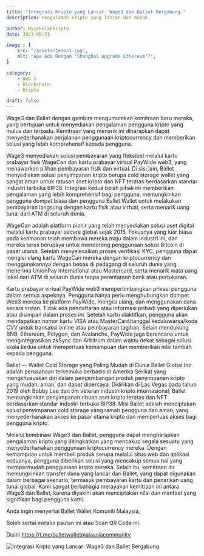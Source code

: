 ```yaml
---
title: "Integrasi Kripto yang Lancar: Wage3 dan Ballet Bergabung."
description: Pengalaman kripto yang lancar dan mudah.

author: Mysekolahkripto
date: 2023-05-31

image : {
    src: "/assets/tezos1.jpg",
    alt: "Apa Ada Dengan ‘Shanghai upgrade Ethereum’?",
}

category: 
    - Web 3
    - Blockchain
    - Kripto

draft: false
---
```



Wage3 dan Ballet dengan gembira mengumumkan kemitraan baru mereka, yang bertujuan untuk menyediakan pengalaman pengguna kripto yang mulus dan terpadu. Kemitraan yang menarik ini diharapkan dapat menyederhanakan perjalanan penggunaan kriptocurrency dan memberikan solusi yang lebih komprehensif kepada pengguna.

Wage3 menyediakan solusi pembayaran yang fleksibel melalui kartu prabayar fisik WageCan dan kartu prabayar virtual PayWide web3, yang menawarkan pilihan pembayaran fisik dan virtual. Di sisi lain, Ballet menyediakan solusi penyimpanan kripto berupa cold storage wallet yang sangat aman untuk ratusan aset kripto dan NFT teratas berdasarkan standar industri terbuka BIP38. Integrasi kedua belah pihak ini memberikan pengalaman yang lebih komprehensif bagi pengguna, memungkinkan pengguna dompet biasa dan pengguna Ballet Wallet untuk melakukan pembayaran langsung dengan kartu fisik atau virtual, serta menarik uang tunai dari ATM di seluruh dunia.

WageCan adalah platform pionir yang telah menyediakan solusi aset digital melalui kartu prabayar secara global sejak 2015. Fokusnya yang luar biasa pada keamanan telah membawa mereka maju dalam industri ini, dan mereka terus berupaya untuk mendorong penggunaan solusi Bitcoin di pasar utama. Setelah menyelesaikan proses verifikasi KYC, pengguna dapat mengisi ulang kartu WageCan mereka dengan kriptocurrency dan menggunakannya dengan bebas di pedagang di seluruh dunia yang menerima UnionPay International atau Mastercard, serta menarik mata uang lokal dari ATM di seluruh dunia tanpa perantaraan bank atau pertukaran.

Kartu prabayar virtual PayWide web3 mempertimbangkan privasi pengguna dalam semua aspeknya. Pengguna hanya perlu menghubungkan dompet Web3 mereka ke platform PayWide, mengisi ulang, dan menggunakan dana secara instan. Tidak ada pendaftaran atau informasi pribadi yang diperlukan atau disimpan dalam proses ini. Setelah kartu diaktifkan, pengguna akan mendapatkan nomor kartu VISA atau MasterCard/tanggal kedaluwarsa/kode CVV untuk transaksi online atau pembayaran tagihan. Selain mendukung BNB, Ethereum, Polygon, dan Avalanche, PayWide juga berencana untuk mengintegrasikan zkSync dan Arbitrum dalam waktu dekat sebagai solusi skala kedua untuk memperluas kemampuan dan memberikan nilai tambah kepada pengguna.

Ballet — Wallet Cold Storage yang Paling Mudah di Dunia Ballet Global Inc. adalah perusahaan terkemuka berbasis di Amerika Serikat yang mengkhususkan diri dalam pengembangan produk penyimpanan kripto yang mudah, aman, dan dapat dipercaya. Didirikan di Las Vegas pada tahun 2019 oleh Bobby Lee dan tim veteran industri kripto internasional, Ballet memungkinkan penyimpanan ribuan aset kripto teratas dan NFT berdasarkan standar industri terbuka BIP38. Misi Ballet adalah menciptakan solusi penyimpanan cold storage yang ramah pengguna dan aman, yang menyederhanakan akses ke pasar utama kripto dan memperluas akses bagi pengguna kripto.

Melalui kombinasi Wage3 dan Ballet, pengguna dapat mengharapkan pengalaman kripto yang ditingkatkan yang mencakup segala sesuatu yang menyederhanakan penggunaan kriptocurrency mereka. Dengan kemampuan untuk membeli produk serupa melalui situs web dan aplikasi keduanya, pengguna diberikan solusi yang mencakup semua hal yang mempermudah penggunaan kripto mereka. Selain itu, kemitraan ini memungkinkan transfer dana yang lancar dari Ballet, yang dapat digunakan dalam berbagai skenario, termasuk pembayaran kartu dan penarikan uang tunai global. Kami sangat berbahagia merayakan kemitraan ini antara Wage3 dan Ballet, karena diyakini akan menciptakan nilai dan manfaat yang signifikan bagi pengguna kami.

Anda ingin menyertai Ballet Wallet Komuniti Malaysia,

Boleh sertai melalui pautan ini atau Scan QR Code ini.

Disini https://t.me/balletwalletmalaysiacommunity

<img src="/assets/BP5-ballet-wallet.webp" alt="Integrasi Kripto yang Lancar: Wage3 dan Ballet Bergabung." class="pt-4 w-1/2 mx-auto rounded-md">
